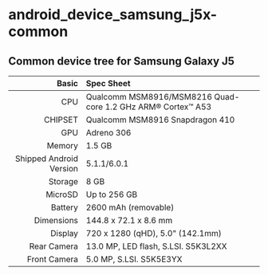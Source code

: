 # android_device_samsung_j5x-common

## Common device tree for Samsung Galaxy J5

Basic   | Spec Sheet
-------:|:-------------------------
CPU     | Qualcomm MSM8916/MSM8216 Quad-core 1.2 GHz ARM® Cortex™ A53
CHIPSET | Qualcomm MSM8916 Snapdragon 410
GPU     | Adreno 306
Memory  | 1.5 GB
Shipped Android Version | 5.1.1/6.0.1
Storage | 8 GB
MicroSD | Up to 256 GB
Battery | 2600 mAh (removable)
Dimensions | 144.8 x 72.1 x 8.6 mm
Display | 720 x 1280 (qHD), 5.0" (142.1mm)
Rear Camera  | 13.0 MP, LED flash, S.LSI. S5K3L2XX
Front Camera | 5.0 MP, S.LSI. S5K5E3YX
